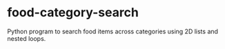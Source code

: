 # food-category-search
Python program to search food items across categories using 2D lists and nested loops.
